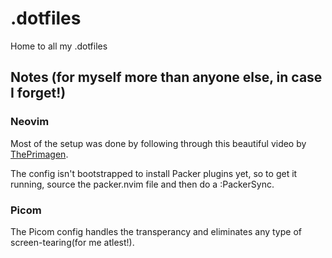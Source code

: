 # .dotfiles
Home to all my .dotfiles

## Notes (for myself more than anyone else, in case I forget!)
### Neovim 
Most of the setup was done by following through this beautiful video by [ThePrimagen](https://www.youtube.com/watch?v=w7i4amO_zaE).

The config isn't bootstrapped to install Packer plugins yet, so to get it running, source the packer.nvim file and then do a :PackerSync.

### Picom 
The Picom config handles the transperancy and eliminates any type of screen-tearing(for me atlest!).


